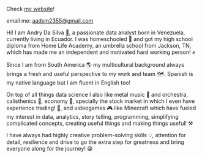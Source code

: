 Check [my website](https://aadsm2355.wixsite.com/andryadsm)!

email me: aadsm2355@gmail.com

Hi! I am Andry Da Silva 👾, a passionate data analyst born in Venezuela, currently living in Ecuador. I was homeschooled 🏫 and got my high school diploma from Home Life Academy, an umbrella school from Jackson, TN, which has made me an independent and motivated hard working person! ✊

Since I am from South America 🌎 my multicultural background always brings a fresh and useful perspective to my work and team 🗺️. Spanish is my native language but I am fluent in English too!

On top of all things data science I also like metal music 🎸 and orchestra, calisthenics 🤸, economy 🏦, specially the stock market in which I even have experience trading! 💸, and videogames 🎮 like Minecraft which have fueled my interest in data, analytics, story telling, programming, simplifying complicated concepts, creating useful things and making things useful! ⚒️

I have always had highly creative problem-solving skills 💡, attention for detail, resilience and drive to go the extra step for greatness and bring everyone along for the journey! 😁
